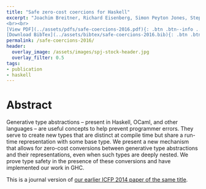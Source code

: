 ```yaml
---
title: "Safe zero-cost coercions for Haskell"
excerpt: "Joachim Breitner, Richard Eisenberg, Simon Peyton Jones, Stephanie Weirich <br><br> Published in <em>Journal of Functional Programming</em>
<br><br>
[View PDF](../assets/pdfs/safe-coercions-2016.pdf){: .btn .btn--info ..btn--large}
[Download BibTex](../assets/bibtex/safe-coercions-2016.bib){: .btn .btn--info ..btn--large}"
permalink: /safe-coercions-2016/
header:
  overlay_image: /assets/images/spj-stock-header.jpg
  overlay_filter: 0.5
tags:
- publication
- haskell
---
```


# Abstract
Generative type abstractions – present in Haskell, OCaml, and other languages – are useful concepts to help prevent programmer errors. They serve to create new types that are distinct at compile time but share a run-time representation with some base type. We present a new mechanism that allows for zero-cost conversions between generative type abstractions and their representations, even when such types are deeply nested. We prove type safety in the presence of these conversions and have implemented our work in GHC.

This is a journal version of [our earlier ICFP 2014 paper of the same title](../safe-coercions/).
